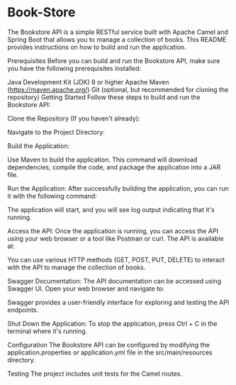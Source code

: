 # Book-Store
The Bookstore API is a simple RESTful service built with Apache Camel and Spring Boot that allows you to manage a collection of books. This README provides instructions on how to build and run the application.

Prerequisites
Before you can build and run the Bookstore API, make sure you have the following prerequisites installed:

Java Development Kit (JDK) 8 or higher
Apache Maven (https://maven.apache.org/)
Git (optional, but recommended for cloning the repository)
Getting Started
Follow these steps to build and run the Bookstore API:

Clone the Repository (If you haven't already):

Navigate to the Project Directory:

Build the Application:

Use Maven to build the application. This command will download dependencies, compile the code, and package the application into a JAR file.

Run the Application:
After successfully building the application, you can run it with the following command:

The application will start, and you will see log output indicating that it's running.

Access the API:
Once the application is running, you can access the API using your web browser or a tool like Postman or curl. The API is available at:

You can use various HTTP methods (GET, POST, PUT, DELETE) to interact with the API to manage the collection of books.

Swagger Documentation:
The API documentation can be accessed using Swagger UI. Open your web browser and navigate to:

Swagger provides a user-friendly interface for exploring and testing the API endpoints.

Shut Down the Application:
To stop the application, press Ctrl + C in the terminal where it's running.

Configuration
The Bookstore API can be configured by modifying the application.properties or application.yml file in the src/main/resources directory.

Testing
The project includes unit tests for the Camel routes. 

